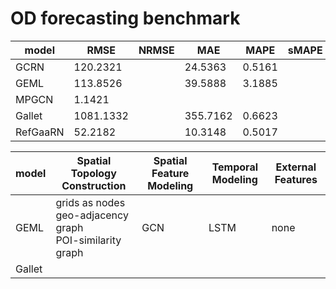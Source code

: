 # OD forecasting benchmark










| model | RMSE | NRMSE | MAE | MAPE | sMAPE |
| ----- | ----- | ----- | ----- | ----- | ----- | 
| GCRN  | 120.2321 |       |24.5363|0.5161|       |
| GEML  | 113.8526 |       |39.5888|3.1885|       |
| MPGCN | 1.1421 |       |     |      |       |
| Gallet| 1081.1332|       |355.7162|0.6623|       |
|RefGaaRN| 52.2182|       |10.3148|0.5017|       |







| model | Spatial Topology Construction | Spatial Feature Modeling | Temporal Modeling | External Features |
| ----- | -----                         | -----                    | -----             | -----             |
| GEML  | grids as nodes <br> geo-adjacency graph <br> POI-similarity graph | GCN                         |  LSTM             | none              |
| Gallet |
